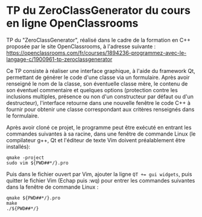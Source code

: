 # TP du ZeroClassGenerator du cours en ligne OpenClassrooms

TP du "ZeroClassGenerator", réalisé dans le cadre de la formation en C++ proposée par le
site OpenClassrooms, à l'adresse suivante : https://openclassrooms.com/fr/courses/1894236-programmez-avec-le-langage-c/1900961-tp-zeroclassgenerator


Ce TP consiste à réaliser une interface graphique, à l'aide du framework Qt, permettant
de générer le code d'une classe via un formulaire.
Après avoir renseigné le nom de la classe, son éventuelle classe mère, le contenu
de son éventuel commentaire et quelques options (protection contre les inclusions multiples,
présence ou non d'un constructeur par défaut ou d'un destructeur), l'interface retourne
dans une nouvelle fenêtre le code C++ à fournir pour obtenir une classe correspondant
aux critères renseignés dans le formulaire.


Après avoir cloné ce projet, le programme peut être exécuté en entrant les commandes suivantes
à sa racine, dans une fenêtre de commande Linux (le compilateur g++, Qt et l'éditeur de texte Vim
doivent préalablement être installés):
```
qmake -project
sudo vim ${PWD##*/}.pro
```
Puis dans le fichier ouvert par Vim, ajouter la ligne `QT += gui widgets`, puis quitter
le fichier Vim (Echap puis :wq) pour entrer les commandes suivantes dans la fenêtre de commande Linux :
```
qmake ${PWD##*/}.pro
make
./${PWD##*/}
```

